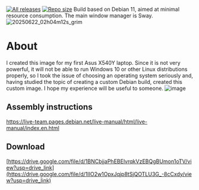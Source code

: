 [![All releases](https://img.shields.io/github/v/release/hanedotoaranea/sway-main-11?include_prereleases&style=for-the-badge&label=All+releases)](https://github.com/hanedotoaranea/sway-main-11/releases)
[![Repo size](https://img.shields.io/github/repo-size/hanedotoaranea/sway-main-11?style=for-the-badge)](https://github.com/hanedotoaranea/sway-main-11)
Build based on Debian 11, aimed at minimal resource consumption.
The main window manager is Sway.
![20250622_02h04m12s_grim](https://github.com/user-attachments/assets/b70e3b3b-8489-4f3b-9954-16b4101f9b6f)
# About
I created this image for my first Asus X540Y laptop. 
Since it is not very powerful, it will not be able to run Windows 10 or other Linux distributions properly, so I took the issue of choosing an operating system seriously and, having studied the topic of creating a custom Debian build, created this custom image. 
I hope my experience will be useful to someone.
![image](https://github.com/user-attachments/assets/295cb344-797c-4950-a132-fd7e4f28581b)
## Assembly instructions
https://live-team.pages.debian.net/live-manual/html/live-manual/index.en.html
## Download 
[https://drive.google.com/file/d/1BNCbjjaPhEBElvrqkVzEBQgBUmon1oTV/view?usp=drive_link](https://drive.google.com/file/d/1lIO2w1OpxJqjp8tSjQOTLU3G_-8cCxdy/view?usp=drive_link)

